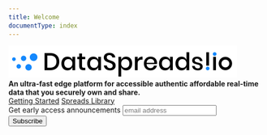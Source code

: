 ```yaml
---
title: Welcome
documentType: index
---
```

<style type="text/css">
footer{
  position: relative;
}
</style>

<div class="hero">
  <div class="wrap">
    <div class="hero_logo">
      <img id="hero_logo" src="images/DataSpreads_450_64.png" alt="DataSpreads!">
    </div>
    <div class="minitext">
        <strong>An ultra-fast edge platform for accessible authentic affordable real-time data that you securely own and share.</strong>
    </div>
    <div class="buttons-unit">
      <a href="articles/intro.md" class="button">Getting Started</a>
      <a href="spreads/" class="button">Spreads Library</a>
    </div>
  </div>
</div>

<!-- Begin Mailchimp Signup Form -->
<div id="mc_embed_signup" >
  <form action="https://dataspreads.us20.list-manage.com/subscribe/post?u=5c297ae419f1fd9869e30c315&amp;id=e7347dcdc2"
    method="post" id="mc-embedded-subscribe-form" name="mc-embedded-subscribe-form" class="validate" target="_blank"
    novalidate>
    <div id="mc_embed_signup_scroll">
      <label for="mce-EMAIL" class="minitext">Get early access announcements</label>
      <input type="email" value="" name="EMAIL" class="email" id="mce-EMAIL" placeholder="email address" required>
      <!-- real people should not fill this in and expect good things - do not remove this or risk form bot signups-->
      <div style="position: absolute; left: -5000px;" aria-hidden="true"><input type="text" name="b_5c297ae419f1fd9869e30c315_e7347dcdc2"
          tabindex="-1" value=""></div>
      <div class="clear"><input type="submit" value="Subscribe" name="subscribe" id="mc-embedded-subscribe" class="button"></div>
    </div>
  </form>
</div>
<!--End mc_embed_signup-->

<!-- <div class="key-section">
  <div class="container">
    <div class="row">
      <div class="col-md-8 col-md-offset-2 text-center">
        <i class="glyphicon glyphicon-grain"></i>
        <section>
          <h2>Website from Source Code and Markdown</h2>
          <p class="lead">DocFX generates Documentation directly from source code (.NET, RESTful API, JavaScript, Java, etc...) and Markdown files.</p>
        </section>
      </div>
    </div>
  </div>
</div>
<div class="counter-key-section">
  <div class="container">
    <div class="row">
      <div class="col-md-8 col-md-offset-2 text-center">
        <i class="glyphicon glyphicon-transfer"></i>
        <section>
          <h2>Run Everywhere</h2>
          <p class="lead">DocFX runs on Linux, macOS, and Windows. The generated website can be deployed to any web host with no additional configurations, e.g. Github Pages, Azure Websites...</p>
        </section>
      </div>
    </div>
  </div>
</div>
<div class="key-section">
  <div class="container content">
    <div class="row">
      <div class="col-md-8 col-md-offset-2 text-center">
        <i class="glyphicon glyphicon-cutlery"></i>
        <section>
          <h2>Easy Customization</h2>
          <p class="lead">DocFX provides a flexible way to customize templates and themes easily.</p>
        </section>
      </div>
    </div>
  </div>
</div> -->
